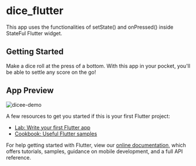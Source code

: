 # dice_flutter

This app uses the functionalities of setState() and onPressed() inside StateFul Flutter widget.

## Getting Started

Make a dice roll at the press of a bottom. With this app in your pocket, you'll be able to settle any score on the go!

## App Preview

![dicee-demo](https://user-images.githubusercontent.com/71809927/154600458-aa52658d-65f8-4fb7-bb59-22a7e39ffd92.gif)


A few resources to get you started if this is your first Flutter project:

- [Lab: Write your first Flutter app](https://flutter.dev/docs/get-started/codelab)
- [Cookbook: Useful Flutter samples](https://flutter.dev/docs/cookbook)

For help getting started with Flutter, view our
[online documentation](https://flutter.dev/docs), which offers tutorials,
samples, guidance on mobile development, and a full API reference.
